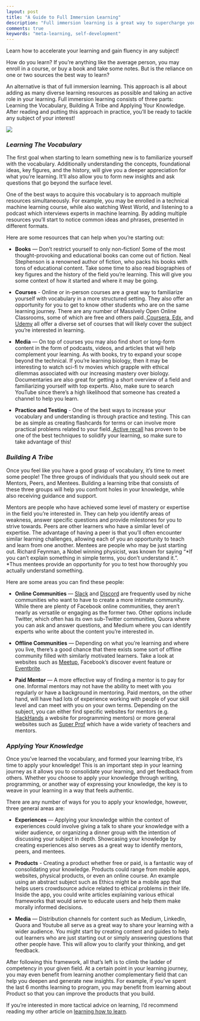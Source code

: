 ```yaml
---
layout: post
title: "A Guide to Full Immersion Learning"
description: "Full immersion learning is a great way to supercharge your approach to learning"
comments: true
keywords: "meta-learning, self-development"
---
```



Learn how to accelerate your learning and gain fluency in any subject!

How do you learn? If you’re anything like the average person, you may enroll in a course, or buy a book and take some notes. But is the reliance on one or two sources the best way to learn?

An alternative is that of full immersion learning. This approach is all about adding as many diverse learning resources as possible and taking an active role in your learning. Full immersion learning consists of three parts: Learning the Vocabulary, Building A Tribe and Applying Your Knowledge. After reading and putting this approach in practice, you’ll be ready to tackle any subject of your interest!

![](https://cdn-images-1.medium.com/max/2294/1*raakTIkMIp7TzIblU7ovlQ.png)

### *Learning The Vocabulary*

The first goal when starting to learn something new is to familiarize yourself with the vocabulary. Additionally understanding the concepts, foundational ideas, key figures, and the history, will give you a deeper appreciation for what you’re learning. It’ll also allow you to form new insights and ask questions that go beyond the surface level.

One of the best ways to acquire this vocabulary is to approach multiple resources simultaneously. For example, you may be enrolled in a technical machine learning course, while also watching West World, and listening to a podcast which interviews experts in machine learning. By adding multiple resources you’ll start to notice common ideas and phrases, presented in different formats.

Here are some resources that can help when you’re starting out:

* **Books** — Don’t restrict yourself to only non-fiction! Some of the most thought-provoking and educational books can come out of fiction. Neal Stephenson is a renowned author of fiction, who packs his books with tons of educational content. Take some time to also read biographies of key figures and the history of the field you’re learning. This will give you some context of how it started and where it may be going.

* **Courses** - Online or in-person courses are a great way to familiarize yourself with vocabulary in a more structured setting. They also offer an opportunity for you to get to know other students who are on the same learning journey. There are any number of Massively Open Online Classrooms, some of which are free and others paid.[ Coursera](https://www.coursera.org/),[ Edx](https://www.edx.org/), and[ Udemy](https://www.udemy.com/) all offer a diverse set of courses that will likely cover the subject you’re interested in learning.

* **Media** — On top of courses you may also find short or long-form content in the form of podcasts, videos, and articles that will help complement your learning. As with books, try to expand your scope beyond the technical. If you’re learning biology, then it may be interesting to watch sci-fi tv movies which grapple with ethical dilemmas associated with our increasing mastery over biology. Documentaries are also great for getting a short overview of a field and familiarizing yourself with top experts. Also, make sure to search YouTube since there’s a high likelihood that someone has created a channel to help you learn.

* **Practice and Testing** - One of the best ways to increase your vocabulary and understanding is through practice and testing. This can be as simple as creating flashcards for terms or can involve more practical problems related to your field.[ Active recall](https://getatomi.com/staffroom/what-is-active-recall-and-how-effective-is-it/) has proven to be one of the best techniques to solidify your learning, so make sure to take advantage of this!

### *Building A Tribe*

Once you feel like you have a good grasp of vocabulary, it’s time to meet some people! The three groups of individuals that you should seek out are Mentors, Peers, and Mentees. Building a learning tribe that consists of these three groups will help you confront holes in your knowledge, while also receiving guidance and support.

Mentors are people who have achieved some level of mastery or expertise in the field you’re interested in. They can help you identify areas of weakness, answer specific questions and provide milestones for you to strive towards. Peers are other learners who have a similar level of expertise. The advantage of having a peer is that you’ll often encounter similar learning challenges, allowing each of you an opportunity to teach and learn from one another. Mentees are people who may be just starting out. Richard Feynman, a Nobel winning physicist, was known for saying “*If you can’t explain something in simple terms, you don’t understand it.”. *Thus mentees provide an opportunity for you to test how thoroughly you actually understand something.

Here are some areas you can find these people:

* **Online Communities** — [Slack](https://slofile.com/) and [Discord](https://discordservers.com/) are frequently used by niche communities who want to have to create a more intimate community. While there are plenty of Facebook online communities, they aren’t nearly as versatile or engaging as the former two. Other options include Twitter, which often has its own sub-Twitter communities, Quora where you can ask and answer questions, and Medium where you can identify experts who write about the content you’re interested in.

* **Offline Communities** — Depending on what you’re learning and where you live, there’s a good chance that there exists some sort of offline community filled with similarly motivated learners. Take a look at websites such as [Meetup](https://www.meetup.com/), Facebook’s discover event feature or [Eventbrite](https://www.eventbrite.ca/).

* **Paid Mentor** — A more effective way of finding a mentor is to pay for one. Informal mentors may not have the ability to meet with you regularly or have a background in mentoring. Paid mentors, on the other hand, will have had lots of experience working with people of your skill level and can meet with you on your own terms. Depending on the subject, you can either find specific websites for mentors (e.g. [HackHands](https://hackhands.com/) a website for programming mentors) or more general websites such as [Super Prof](https://www.superprof.com/) which have a wide variety of teachers and mentors.

### *Applying Your Knowledge*

Once you’ve learned the vocabulary, and formed your learning tribe, it’s time to apply your knowledge! This is an important step in your learning journey as it allows you to consolidate your learning, and get feedback from others. Whether you choose to apply your knowledge through writing, programming, or another way of expressing your knowledge, the key is to weave in your learning in a way that feels authentic.

There are any number of ways for you to apply your knowledge, however, three general areas are:

* **Experiences** — Applying your knowledge within the context of experiences could involve giving a talk to share your knowledge with a wider audience, or organizing a dinner group with the intention of discussing your subject in depth. Showcasing your knowledge by creating experiences also serves as a great way to identify mentors, peers, and mentees.

* **Products** - Creating a product whether free or paid, is a fantastic way of consolidating your knowledge. Products could range from mobile apps, websites, physical products, or even an online course. An example using an abstract subject such as Ethics might be a mobile app that helps users crowdsource advice related to ethical problems in their life. Inside the app, you could write articles explaining various ethical frameworks that would serve to educate users and help them make morally informed decisions.

* **Media** — Distribution channels for content such as Medium, LinkedIn, Quora and Youtube all serve as a great way to share your learning with a wider audience. You might start by creating content and guides to help out learners who are just starting out or simply answering questions that other people have. This will allow you to clarify your thinking, and get feedback.

After following this framework, all that’s left is to climb the ladder of competency in your given field. At a certain point in your learning journey, you may even benefit from learning another complementary field that can help you deepen and generate new insights. For example, if you’ve spent the last 6 months learning to program, you may benefit from learning about Product so that you can improve the products that you build.

If you’re interested in more tactical advice on learning, I’d recommend reading my other article on [learning how to learn](https://medium.com/age-of-awareness/learning-how-to-learn-a727f7b96f53).
